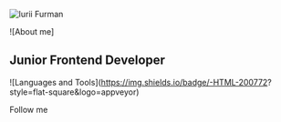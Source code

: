 ![Iurii Furman](https://user-images.githubusercontent.com/102408798/184616798-6563110f-1798-4652-a20a-9e69803e59c3.png)

![About me] 
## Junior Frontend Developer

![Languages and Tools](https://img.shields.io/badge/-HTML-200772?
style=flat-square&logo=appveyor)

Follow me
